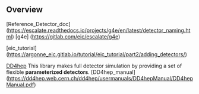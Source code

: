 
Overview
--------

[Reference_Detector_doc] (https://escalate.readthedocs.io/projects/g4e/en/latest/detector_naming.html)
[g4e] (https://gitlab.com/eic/escalate/g4e)

[eic_tutorial] (https://argonne_eic.gitlab.io/tutorial/eic_tutorial/part2/adding_detectors/)

[DD4hep](https://github.com/AIDAsoft/DD4hep)
This library makes  full detector simulation
by providing a set of flexible **parameterized detectors**.
[DD4hep_manual] (https://dd4hep.web.cern.ch/dd4hep/usermanuals/DD4hepManual/DD4hepManual.pdf)

